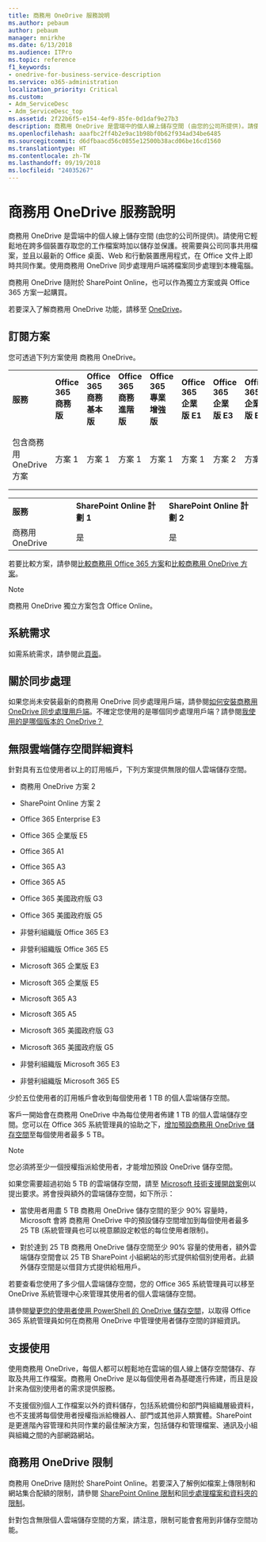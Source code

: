 ```yaml
---
title: 商務用 OneDrive 服務說明
ms.author: pebaum
author: pebaum
manager: mnirkhe
ms.date: 6/13/2018
ms.audience: ITPro
ms.topic: reference
f1_keywords:
- onedrive-for-business-service-description
ms.service: o365-administration
localization_priority: Critical
ms.custom:
- Adm_ServiceDesc
- Adm_ServiceDesc_top
ms.assetid: 2f22b6f5-e154-4ef9-85fe-0d1daf9e27b3
description: 商務用 OneDrive 是雲端中的個人線上儲存空間 (由您的公司所提供)。請使用它輕鬆地在跨多個裝置存取您的工作檔案時加以儲存並保護。視需要與公司同事共用檔案，並且以最新的 Office 桌面、Web 和行動裝置應用程式，在 Office 文件上即時共同作業。使用商務用 OneDrive 同步處理用戶端將檔案同步處理到本機電腦。
ms.openlocfilehash: aaafbc2ff4b2e9ac1b98bf0b62f934ad34be6485
ms.sourcegitcommit: d6dfbaacd56c0855e12500b38acd06be16cd1560
ms.translationtype: HT
ms.contentlocale: zh-TW
ms.lasthandoff: 09/19/2018
ms.locfileid: "24035267"
---
```

# <a name="onedrive-for-business-service-description"></a>商務用 OneDrive 服務說明

商務用 OneDrive 是雲端中的個人線上儲存空間 (由您的公司所提供)。請使用它輕鬆地在跨多個裝置存取您的工作檔案時加以儲存並保護。視需要與公司同事共用檔案，並且以最新的 Office 桌面、Web 和行動裝置應用程式，在 Office 文件上即時共同作業。使用商務用 OneDrive 同步處理用戶端將檔案同步處理到本機電腦。
  
商務用 OneDrive 隨附於 SharePoint Online，也可以作為獨立方案或與 Office 365 方案一起購買。 
  
若要深入了解商務用 OneDrive 功能，請移至 [OneDrive](https://go.microsoft.com/fwlink/?linkid=850345)。
  
## <a name="subscription-plans"></a>訂閱方案

您可透過下列方案使用 商務用 OneDrive。
  
||||||||||
|:-----|:-----|:-----|:-----|:-----|:-----|:-----|:-----|:-----|
|**服務** <br/> |**Office 365 商務版** <br/> |**Office 365 商務基本版** <br/> |**Office 365 商務進階版** <br/> |**Office 365 專業增強版** <br/> |**Office 365 企業版 E1** <br/> |**Office 365 企業版 E3** <br/> |**Office 365 企業版 E5** <br/> |**Office 365 企業版 F1** <br/> |
|包含商務用 OneDrive 方案  <br/> |方案 1  <br/> |方案 1  <br/> |方案 1  <br/> |方案 1  <br/> |方案 1  <br/> |方案 2  <br/> |方案 2  <br/> |方案 F (之前稱為方案 K)  <br/> |
   
||||
|:-----|:-----|:-----|
|**服務** <br/> |**SharePoint Online 計劃 1** <br/> |**SharePoint Online 計劃 2** <br/> |
|商務用 OneDrive  <br/> |是  <br/> |是  <br/> |
   
若要比較方案，請參閱[比較商務用 Office 365 方案](https://go.microsoft.com/fwlink/?linkid=799177)和[比較商務用 OneDrive 方案](https://products.office.com/zh-TW/onedrive-for-business/compare-onedrive-for-business-plans)。 
  
> [!NOTE]
> 商務用 OneDrive 獨立方案包含 Office Online。 
  
## <a name="system-requirements"></a>系統需求

如需系統需求，請參閱此[頁面](https://go.microsoft.com/fwlink/?linkid=837584)。
  
## <a name="about-sync"></a>關於同步處理

如果您尚未安裝最新的商務用 OneDrive 同步處理用戶端，請參閱[如何安裝商務用 OneDrive 同步處理用戶端](https://support.microsoft.com/zh-TW/help/2903984/how-to-install-onedrive-for-business-for-sharepoint-and-sharepoint-onl)。不確定您使用的是哪個同步處理用戶端？請參閱[我使用的是哪個版本的 OneDrive？](https://go.microsoft.com/fwlink/?linkid=846624)
  
## <a name="unlimited-cloud-storage-details"></a>無限雲端儲存空間詳細資料

針對具有五位使用者以上的訂用帳戶，下列方案提供無限的個人雲端儲存空間。
  
- 商務用 OneDrive 方案 2
    
- SharePoint Online 方案 2
    
- Office 365 Enterprise E3
    
- Office 365 企業版 E5
    
- Office 365 A1
    
- Office 365 A3
    
- Office 365 A5
    
- Office 365 美國政府版 G3
    
- Office 365 美國政府版 G5
    
- 非營利組織版 Office 365 E3
    
- 非營利組織版 Office 365 E5
    
- Microsoft 365 企業版 E3
    
- Microsoft 365 企業版 E5
    
- Microsoft 365 A3
    
- Microsoft 365 A5
    
- Microsoft 365 美國政府版 G3
    
- Microsoft 365 美國政府版 G5
    
- 非營利組織版 Microsoft 365 E3
    
- 非營利組織版 Microsoft 365 E5
    
少於五位使用者的訂用帳戶會收到每個使用者 1 TB 的個人雲端儲存空間。 
  
客戶一開始會在商務用 OneDrive 中為每位使用者佈建 1 TB 的個人雲端儲存空間。您可以在 Office 365 系統管理員的協助之下，[增加預設商務用 OneDrive 儲存空間](https://go.microsoft.com/fwlink/?linkid=838024)至每個使用者最多 5 TB。 
  
> [!NOTE]
> 您必須將至少一個授權指派給使用者，才能增加預設 OneDrive 儲存空間。 
  
如果您需要超過初始 5 TB 的雲端儲存空間，請至 [Microsoft 技術支援開啟案例](https://go.microsoft.com/fwlink/?linkid=869559)以提出要求。將會授與額外的雲端儲存空間，如下所示： 
  
- 當使用者用盡 5 TB 商務用 OneDrive 儲存空間的至少 90% 容量時，Microsoft 會將 商務用 OneDrive 中的預設儲存空間增加到每個使用者最多 25 TB (系統管理員也可以視意願設定較低的每位使用者限制)。 
    
- 對於達到 25 TB 商務用 OneDrive 儲存空間至少 90% 容量的使用者，額外雲端儲存空間會以 25 TB SharePoint 小組網站的形式提供給個別使用者。此額外儲存空間是以借貸方式提供給租用戶。
    
若要查看您使用了多少個人雲端儲存空間，您的 Office 365 系統管理員可以移至 OneDrive 系統管理中心來管理其使用者的個人雲端儲存空間。 
  
請參閱[變更您的使用者使用 PowerShell 的 OneDrive 儲存空間](https://go.microsoft.com/fwlink/?linkid=866402)，以取得 Office 365 系統管理員如何在商務用 OneDrive 中管理使用者儲存空間的詳細資訊。 
  
## <a name="supported-uses"></a>支援使用

使用商務用 OneDrive，每個人都可以輕鬆地在雲端的個人線上儲存空間儲存、存取及共用工作檔案。商務用 OneDrive 是以每個使用者為基礎進行佈建，而且是設計來為個別使用者的需求提供服務。
  
不支援個別個人工作檔案以外的資料儲存，包括系統備份和部門與組織層級資料，也不支援將每個使用者授權指派給機器人、部門或其他非人類實體。SharePoint 是更進階內容管理和共同作業的最佳解決方案，包括儲存和管理檔案、通訊及小組與組織之間的內部網路網站。
  
## <a name="onedrive-for-business-limitations"></a>商務用 OneDrive 限制

商務用 OneDrive 隨附於 SharePoint Online。若要深入了解例如檔案上傳限制和網站集合配額的限制，請參閱 [SharePoint Online 限制](https://go.microsoft.com/fwlink/?linkid=829156)和[同步處理檔案和資料夾的限制](https://support.microsoft.com/zh-TW/help/3125202/restrictions-and-limitations-when-you-sync-files-and-folders)。
  
針對包含無限個人雲端儲存空間的方案，請注意，限制可能會套用到非儲存空間功能。 
  


